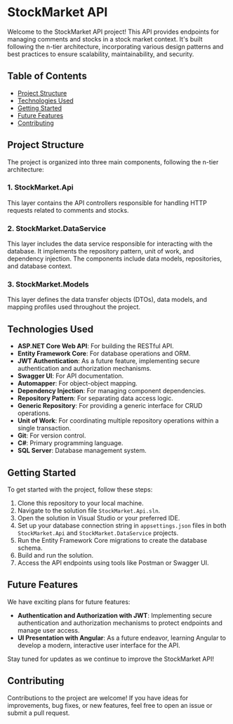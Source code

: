 # StockMarket API

Welcome to the StockMarket API project! This API provides endpoints for managing comments and stocks in a stock market context. It's built following the n-tier architecture, incorporating various design patterns and best practices to ensure scalability, maintainability, and security.

## Table of Contents

- [Project Structure](#project-structure)
- [Technologies Used](#technologies-used)
- [Getting Started](#getting-started)
- [Future Features](#future-features)
- [Contributing](#contributing)

## Project Structure

The project is organized into three main components, following the n-tier architecture:

### 1. StockMarket.Api

This layer contains the API controllers responsible for handling HTTP requests related to comments and stocks.

### 2. StockMarket.DataService

This layer includes the data service responsible for interacting with the database. It implements the repository pattern, unit of work, and dependency injection. The components include data models, repositories, and database context.

### 3. StockMarket.Models

This layer defines the data transfer objects (DTOs), data models, and mapping profiles used throughout the project.

## Technologies Used

- **ASP.NET Core Web API**: For building the RESTful API.
- **Entity Framework Core**: For database operations and ORM.
- **JWT Authentication**: As a future feature, implementing secure authentication and authorization mechanisms.
- **Swagger UI**: For API documentation.
- **Automapper**: For object-object mapping.
- **Dependency Injection**: For managing component dependencies.
- **Repository Pattern**: For separating data access logic.
- **Generic Repository**: For providing a generic interface for CRUD operations.
- **Unit of Work**: For coordinating multiple repository operations within a single transaction.
- **Git**: For version control.
- **C#**: Primary programming language.
- **SQL Server**: Database management system.

## Getting Started

To get started with the project, follow these steps:

1. Clone this repository to your local machine.
2. Navigate to the solution file `StockMarket.Api.sln`.
3. Open the solution in Visual Studio or your preferred IDE.
4. Set up your database connection string in `appsettings.json` files in both `StockMarket.Api` and `StockMarket.DataService` projects.
5. Run the Entity Framework Core migrations to create the database schema.
6. Build and run the solution.
7. Access the API endpoints using tools like Postman or Swagger UI.

## Future Features

We have exciting plans for future features:

- **Authentication and Authorization with JWT**: Implementing secure authentication and authorization mechanisms to protect endpoints and manage user access.
- **UI Presentation with Angular**: As a future endeavor, learning Angular to develop a modern, interactive user interface for the API.

Stay tuned for updates as we continue to improve the StockMarket API!

## Contributing

Contributions to the project are welcome! If you have ideas for improvements, bug fixes, or new features, feel free to open an issue or submit a pull request.

